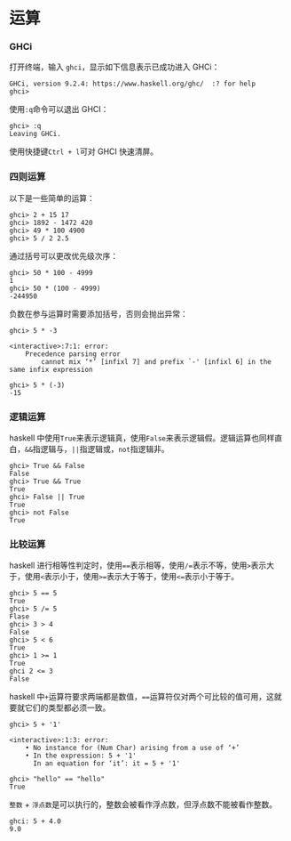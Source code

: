 # 运算

### GHCi

打开终端，输入 `ghci`，显示如下信息表示已成功进入 GHCi：

```shell
GHCi, version 9.2.4: https://www.haskell.org/ghc/  :? for help
ghci>
```

使用`:q`命令可以退出 GHCI：

```shell
ghci> :q
Leaving GHCi.
```

使用快捷键`Ctrl + l`可对 GHCI 快速清屏。

### 四则运算

以下是一些简单的运算：

```shell
ghci> 2 + 15 17
ghci> 1892 - 1472 420
ghci> 49 * 100 4900
ghci> 5 / 2 2.5
```

通过括号可以更改优先级次序：

```shell
ghci> 50 * 100 - 4999
1
ghci> 50 * (100 - 4999)
-244950
```

负数在参与运算时需要添加括号，否则会抛出异常：

```shell
ghci> 5 * -3

<interactive>:7:1: error:
    Precedence parsing error
        cannot mix ‘*’ [infixl 7] and prefix `-' [infixl 6] in the same infix expression

ghci> 5 * (-3)
-15
```

### 逻辑运算

haskell 中使用`True`来表示逻辑真，使用`False`来表示逻辑假。逻辑运算也同样直白，`&&`指逻辑与，`||`指逻辑或，`not`指逻辑非。

```shell
ghci> True && False
False
ghci> True && True
True
ghci> False || True
True
ghci> not False
True
```

### 比较运算

haskell 进行相等性判定时，使用`==`表示相等，使用`/=`表示不等，使用`>`表示大于，使用`<`表示小于，使用`>=`表示大于等于，使用`<=`表示小于等于。

```shell
ghci> 5 == 5
True
ghci> 5 /= 5
Flase
ghci> 3 > 4
False
ghci> 5 < 6
True
ghci> 1 >= 1
True
ghci 2 <= 3
False
```

haskell 中`+`运算符要求两端都是数值，`==`运算符仅对两个可比较的值可用，这就要就它们的类型都必须一致。

```shell
ghci> 5 + '1'

<interactive>:1:3: error:
    • No instance for (Num Char) arising from a use of ‘+’
    • In the expression: 5 + '1'
      In an equation for ‘it’: it = 5 + '1'

ghci> "hello" == "hello"
True
```

`整数` + `浮点数`是可以执行的，整数会被看作浮点数，但浮点数不能被看作整数。

```shell
ghci: 5 + 4.0
9.0
```
